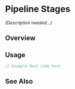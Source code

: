 # Pipeline Stages

*(Description needed...)*

## Overview

## Usage

```rust
// Example Rust code here
```

## See Also

